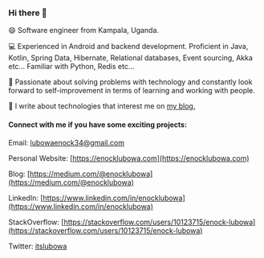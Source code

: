 ### Hi there 👋

<!--
Here are some ideas to get you started:

- 🔭 I’m currently working on ...
- 🌱 I’m currently learning ...
- 👯 I’m looking to collaborate on ...
- 🤔 I’m looking for help with ...
- 💬 Ask me about ...
- 📫 How to reach me: ...
- 😄 Pronouns: ...
- ⚡ Fun fact: ...
-->

😄 Software engineer from Kampala, Uganda.

💻️ Experienced in Android and backend development. Proficient in Java, Kotlin, Spring Data, Hibernate, Relational databases, Event sourcing, Akka etc... Familiar with Python, Redis etc...

🌱 Passionate about solving problems with technology and constantly look forward to self-improvement in terms of learning and working with people.

📝️ I write about technologies that interest me on <a class="highlight-link" href="https://medium.com/@enocklubowa">my blog.</a>

#### Connect with me if you have some exciting projects:

Email: [lubowaenock34@gmail.com](mailto:lubowaenock34@gmail.com)

Personal Website: [https://enocklubowa.com](https://enocklubowa.com)

Blog: [https://medium.com/@enocklubowa](https://medium.com/@enocklubowa)

LinkedIn: [https://www.linkedin.com/in/enocklubowa](https://www.linkedin.com/in/enocklubowa)

StackOverflow: [https://stackoverflow.com/users/10123715/enock-lubowa](https://stackoverflow.com/users/10123715/enock-lubowa)

Twitter: [itslubowa](https://twitter.com/itslubowa)
